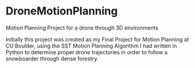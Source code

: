 # DroneMotionPlanning
Motion Planning Project for a drone through 3D environments

Initially this project was created as my Final Project for Motion Planning at CU Boulder, using the SST Motion Planning Algorithm I had written in Python to determine proper drone trajectories in order to follow a snowboarder through dense forestry.
